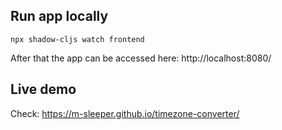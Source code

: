 ## Run app locally

```
npx shadow-cljs watch frontend
```

After that the app can be accessed here: http://localhost:8080/

## Live demo

Check: https://m-sleeper.github.io/timezone-converter/
